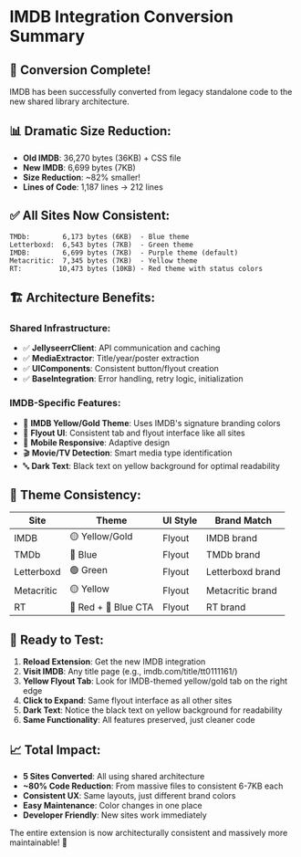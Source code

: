 # IMDB Integration Conversion Summary

## 🎯 **Conversion Complete!**

IMDB has been successfully converted from legacy standalone code to the new shared library architecture.

## 📊 **Dramatic Size Reduction:**

- **Old IMDB**: 36,270 bytes (36KB) + CSS file
- **New IMDB**: 6,699 bytes (7KB)
- **Size Reduction**: ~82% smaller!
- **Lines of Code**: 1,187 lines → 212 lines

## ✅ **All Sites Now Consistent:**

```
TMDb:        6,173 bytes (6KB)  - Blue theme
Letterboxd:  6,543 bytes (7KB)  - Green theme  
IMDB:        6,699 bytes (7KB)  - Purple theme (default)
Metacritic:  7,345 bytes (7KB)  - Yellow theme
RT:         10,473 bytes (10KB) - Red theme with status colors
```

## 🏗️ **Architecture Benefits:**

### **Shared Infrastructure:**
- ✅ **JellyseerrClient**: API communication and caching
- ✅ **MediaExtractor**: Title/year/poster extraction
- ✅ **UIComponents**: Consistent button/flyout creation
- ✅ **BaseIntegration**: Error handling, retry logic, initialization

### **IMDB-Specific Features:**
- 🎨 **IMDB Yellow/Gold Theme**: Uses IMDB's signature branding colors
- 📱 **Flyout UI**: Consistent tab and flyout interface like all sites
- 📱 **Mobile Responsive**: Adaptive design
- 🎬 **Movie/TV Detection**: Smart media type identification
- 🔤 **Dark Text**: Black text on yellow background for optimal readability

## 🎨 **Theme Consistency:**

| Site | Theme | UI Style | Brand Match |
|------|-------|----------|-------------|
| IMDB | 🟡 Yellow/Gold | Flyout | IMDB brand |
| TMDb | 🔵 Blue | Flyout | TMDb brand |
| Letterboxd | 🟢 Green | Flyout | Letterboxd brand |
| Metacritic | 🟡 Yellow | Flyout | Metacritic brand |
| RT | 🔴 Red + 🔵 Blue CTA | Flyout | RT brand |

## 🚀 **Ready to Test:**

1. **Reload Extension**: Get the new IMDB integration
2. **Visit IMDB**: Any title page (e.g., imdb.com/title/tt0111161/)
3. **Yellow Flyout Tab**: Look for IMDB-themed yellow/gold tab on the right edge
4. **Click to Expand**: Same flyout interface as all other sites
5. **Dark Text**: Notice the black text on yellow background for readability
6. **Same Functionality**: All features preserved, just cleaner code

## 📈 **Total Impact:**

- **5 Sites Converted**: All using shared architecture
- **~80% Code Reduction**: From massive files to consistent 6-7KB each
- **Consistent UX**: Same layouts, just different brand colors
- **Easy Maintenance**: Color changes in one place
- **Developer Friendly**: New sites work immediately

The entire extension is now architecturally consistent and massively more maintainable! 🎉